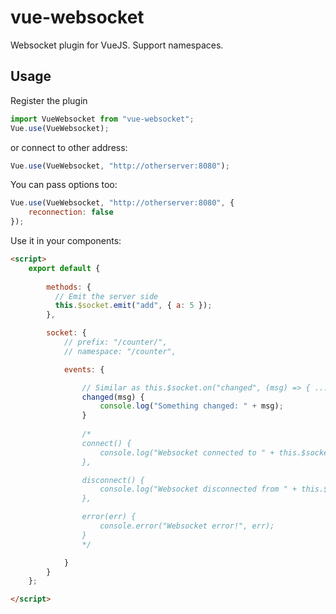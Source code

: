 # vue-websocket
Websocket plugin for VueJS. Support namespaces.

## Usage
Register the plugin
```js
import VueWebsocket from "vue-websocket";
Vue.use(VueWebsocket);
```
or connect to other address:
```js
Vue.use(VueWebsocket, "http://otherserver:8080");
```
You can pass options too:
```js
Vue.use(VueWebsocket, "http://otherserver:8080", {
	reconnection: false
});
```


Use it in your components:
```html
<script>
	export default {
		
		methods: {
		  // Emit the server side
		  this.$socket.emit("add", { a: 5 });    
		},

		socket: {
			// prefix: "/counter/",
			// namespace: "/counter",

			events: {

				// Similar as this.$socket.on("changed", (msg) => { ... });
				changed(msg) {
					console.log("Something changed: " + msg);
				}
				
				/*
				connect() {
					console.log("Websocket connected to " + this.$socket.nsp);
				},

				disconnect() {
					console.log("Websocket disconnected from " + this.$socket.nsp);
				},

				error(err) {
					console.error("Websocket error!", err);
				}
				*/

			}
		}
	};

</script>
```

